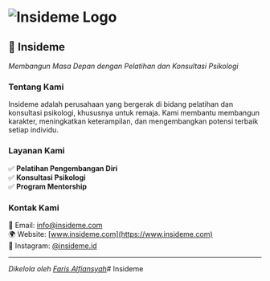 # ![Insideme Logo](logo.png)

## 🚀 Insideme  
*Membangun Masa Depan dengan Pelatihan dan Konsultasi Psikologi*  

### **Tentang Kami**  
Insideme adalah perusahaan yang bergerak di bidang pelatihan dan konsultasi psikologi, khususnya untuk remaja. Kami membantu membangun karakter, meningkatkan keterampilan, dan mengembangkan potensi terbaik setiap individu.  

### **Layanan Kami**  
✅ **Pelatihan Pengembangan Diri**  
✅ **Konsultasi Psikologi**  
✅ **Program Mentorship**  

### **Kontak Kami**  
📩 Email: [info@insideme.com](mailto:info@insideme.com)  
🌍 Website: [www.insideme.com](https://www.insideme.com)  
📱 Instagram: [@insideme.id](https://instagram.com/insideme.id)  

---
*Dikelola oleh [Faris Alfiansyah](https://github.com/farisganteng94)*# Insideme
